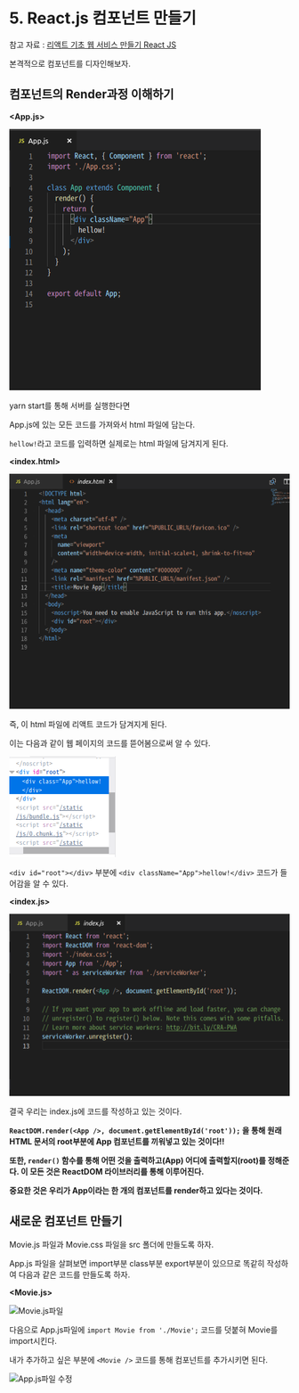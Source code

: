 # 5. React.js 컴포넌트 만들기

참고 자료 : 
[리액트 기초 웹 서비스 만들기 React JS](https://www.youtube.com/watch?v=sM2p1EqTlw4&list=PL7jH19IHhOLOFTVD4R8FeZWkwpVi8-9Fv)

본격적으로 컴포넌트를 디자인해보자.

## 컴포넌트의 Render과정 이해하기

**<App.js>**

![app.js파일](https://github.com/Se-Hun/WebStudy/blob/master/React.js/png/app.js%ED%8C%8C%EC%9D%BC.png)

yarn start를 통해 서버를 실행한다면

App.js에 있는 모든 코드를 가져와서 html 파일에 담는다.

`hellow!`라고 코드를 입력하면 실제로는 html 파일에 담겨지게 된다.

**<index.html>**

![index.html파일](https://github.com/Se-Hun/WebStudy/blob/master/React.js/png/index.html%ED%8C%8C%EC%9D%BC.png)

즉, 이 html 파일에 리액트 코드가 담겨지게 된다.

이는 다음과 같이 웹 페이지의 코드를 뜯어봄으로써 알 수 있다.

![요소 검사 파일](https://github.com/Se-Hun/WebStudy/blob/master/React.js/png/%EC%9A%94%EC%86%8C%20%EA%B2%80%EC%82%AC%20%ED%8C%8C%EC%9D%BC.png)

`<div id="root"></div>` 부분에 `<div className="App">hellow!</div>` 코드가 들어감을 알 수 있다.

**<index.js>**

![index.js파일](https://github.com/Se-Hun/WebStudy/blob/master/React.js/png/index.js%ED%8C%8C%EC%9D%BC.png)

결국 우리는 index.js에 코드를 작성하고 있는 것이다.

**`ReactDOM.render(<App />, document.getElementById('root'));` 을 통해 원래 HTML 문서의 root부분에 App 컴포넌트를 끼워넣고 있는 것이다!!**

**또한, `render()` 함수를 통해 어떤 것을 출력하고(App) 어디에 출력할지(root)를 정해준다. 이 모든 것은 ReactDOM 라이브러리를 통해 이루어진다.**

**중요한 것은 우리가 App이라는 한 개의 컴포넌트를 render하고 있다는 것이다.**

## 새로운 컴포넌트 만들기

Movie.js 파일과 Movie.css 파일을 src 폴더에 만들도록 하자.

App.js 파일을 살펴보면 import부분 class부분 export부분이 있으므로 똑같히 작성하여 다음과 같은 코드를 만들도록 하자.

**<Movie.js>**

![Movie.js파일]()

다음으로 App.js파일에 `import Movie from './Movie';` 코드를 덧붙혀 Movie를 import시킨다.

내가 추가하고 싶은 부분에 `<Movie />` 코드를 통해 컴포넌트를 추가시키면 된다.

![App.js파일 수정]()

